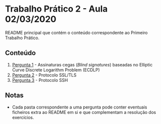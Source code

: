 # Trabalho Prático 2 - Aula 02/03/2020

README principal que contém o conteúdo correspondente ao Primeiro Trabalho Prático.

<p>

## Conteúdo

1. [Pergunta 1](https://github.com/uminho-miei-engseg-19-20/Grupo5/tree/master/TP2/P1%20-%20Assinaturas%20Cegas%20baseadas%20no%20ECDLP) - Assinaturas cegas (*Blind signatures*) baseadas no Elliptic Curve Discrete Logarithm Problem (ECDLP)
2. [Pergunta 2](https://github.com/uminho-miei-engseg-19-20/Grupo5/tree/master/TP2/P2%20-%20Protocolo%20SSL-TLS) - Protocolo SSL/TLS
3. [Pergunta 3](https://github.com/uminho-miei-engseg-19-20/Grupo5/tree/master/TP2/P3%20-%20Protocolo%20SSH) - Protocolo SSH

<p>

## Notas

- Cada pasta correspondente a uma pergunta pode conter eventuais ficheiros extra ao README em si e que complementam a resolução dos exercícios.